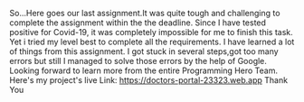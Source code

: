 So...Here goes our last assignment.It was quite tough and challenging to complete the assignment within the the deadline. Since I have tested positive for Covid-19, it was completely impossible for me to finish this task. Yet i tried my level best to complete all the requirements. I have learned a  lot of things from this assignment. I got stuck in several steps,got too many errors but still I managed to solve those errors by the help of Google. Looking forward to learn more from the entire Programming
Hero Team.
Here's my project's live Link: 
https://doctors-portal-23323.web.app
Thank You
